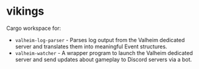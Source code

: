 # vikings

Cargo workspace for:

- `valheim-log-parser` - Parses log output from the Valheim dedicated server and translates them into meaningful Event structures.
- `valheim-watcher` - A wrapper program to launch the Valheim dedicated server and send updates about gameplay to Discord servers via a bot.